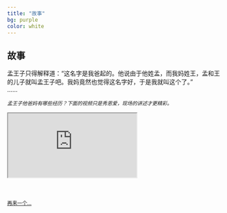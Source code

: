 ```yaml
---
title: "故事"
bg: purple
color: white
---
```


## 故事

<div class="center">
	<p>孟王子只得解释道：“这名字是我爸起的。他说由于他姓孟，而我妈姓王，孟和王的儿子就叫孟王子吧。我妈竟然也觉得这名字好，于是我就叫这个了。”<br>……</p>
	<p><i><small>孟王子他爸妈有哪些经历？下面的视频只是秀恩爱，现场的讲述才更精彩。</small></i></p>
	<div class="icontain"><iframe src="http://player.youku.com/embed/XNjcyNzQ2MzU2" allowfullscreen></iframe></div>
	<br><br>
	<p><a href="http://v.youku.com/v_show/id_XOTA5MTUyMjIw.html?from=y1.7-2"><small>再来一个...</small></a></p>
</div>
